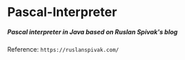 # Pascal-Interpreter
##### Pascal interpreter in Java based on Ruslan Spivak's blog

Reference: `https://ruslanspivak.com/` 
